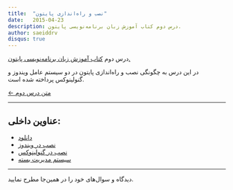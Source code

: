 ```yaml
---
title:  "نصب و راه‌اندازی پایتون"
date:   2015-04-23
description: درس دوم کتاب آموزش زبان برنامه‌نویسی پایتون.
author: saeiddrv
disqus: true
---
```


درس دوم [کتاب آموزش زبان برنامه‌نویسی پایتون.](http://coderz.ir/python)


در این درس به چگونگی نصب و راه‌اندازی پایتون در دو سیستم عامل ویندوز و گنولینوکس پرداخته شده است.


[← متن درس دوم](https://python.coderz.ir/lessons/l02.html)

---
عناوین داخلی:
---
* [دانلود](https://python.coderz.ir/lessons/l02.html#id2)
* [نصب در ویندوز](https://python.coderz.ir/lessons/l02.html#id6)
* [نصب در گنولینوکس](https://python.coderz.ir/lessons/l02.html#id7)
* [سیستم مدیریت بسته](https://python.coderz.ir/lessons/l02.html#id8)

---

دیدگاه و سوال‌های خود را در همین‌جا مطرح نمایید.
